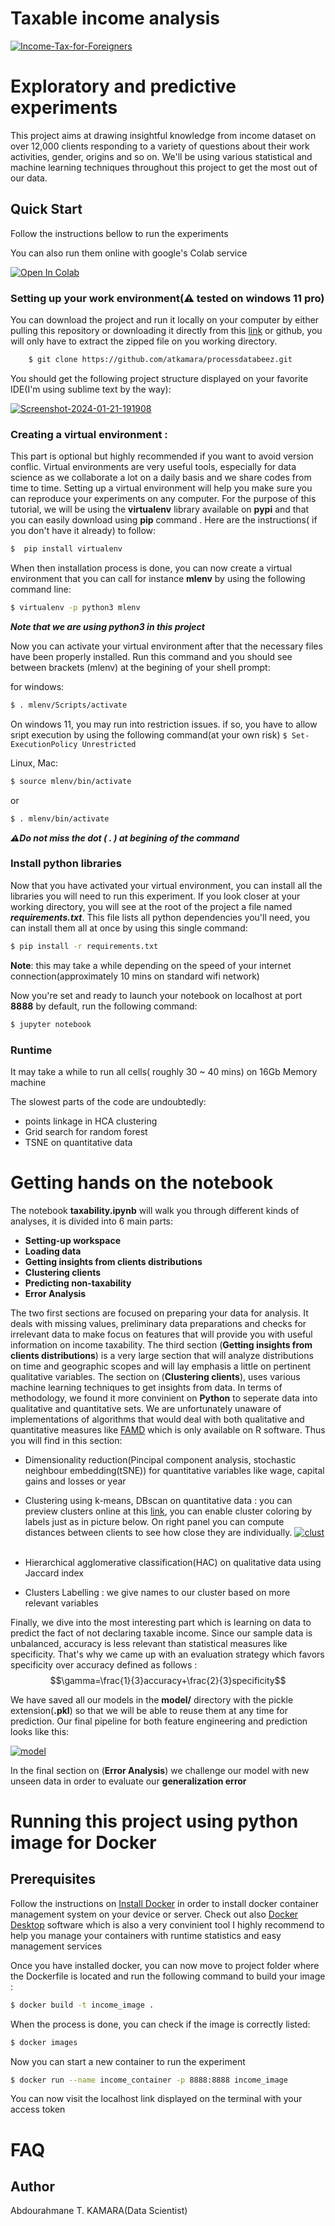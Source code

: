 


Taxable income analysis
==========================
<a href="https://ibb.co/hmpsJ30"><img src="https://i.ibb.co/LZ4SXVK/Income-Tax-for-Foreigners.jpg" alt="Income-Tax-for-Foreigners" border="0"></a>

# Exploratory and predictive experiments

This project aims at drawing insightful knowledge from income dataset on over 12,000 clients responding to a variety of questions about their work activities, gender, origins and so on. We'll be using  various statistical and machine learning techniques throughout this project to  get the most out of our data.




## Quick Start

Follow the instructions bellow to run the experiments

You can also run them online with google's Colab service

<a href="https://colab.research.google.com/drive/1z4xkXOPvoBFpTKPmZ3ekElxvQd3veJNm?usp=sharing" target="_parent"><img src="https://colab.research.google.com/assets/colab-badge.svg" alt="Open In Colab"/></a>



### Setting up your work environment(⚠ tested on windows 11 pro)

You can download the project and run it locally on your computer by either pulling this repository or downloading it directly from this [link](https://codeload.github.com/atkamara/processdatabeez/zip/refs/heads/main) or github, you will only have to extract the zipped file on you working directory.
```bash
    $ git clone https://github.com/atkamara/processdatabeez.git
```    
You should get the following project structure displayed on your favorite IDE(I'm using sublime text by the way): 

<a href="https://imgbb.com/"><img src="https://i.ibb.co/G7mrymY/Screenshot-2024-01-21-191908.png" alt="Screenshot-2024-01-21-191908" border="0"></a>

### Creating a virtual environment :

This part is optional but highly recommended if you want to avoid version conflic. Virtual environments are very useful tools, especially for data science as we collaborate a lot on a daily basis and we share codes from time to time. Setting up a virtual environment will help you make sure you can reproduce your experiments on any computer. For the purpose of this tutorial, we will be using the **virtualenv** library available on **pypi** and that you can easily download using **pip** command . Here are the instructions( if you don't have it already) to follow: 

```bash
$  pip install virtualenv
```

When then installation process is done, you can now create a virtual environment that you can call for instance **mlenv** by using the following command line: 
```bash
$ virtualenv -p python3 mlenv
```
***Note that we are using python3 in this project***
	
Now you can activate your virtual environment after that the necessary files have been properly installed. Run this command and you should see between brackets (mlenv) at the begining of your shell prompt:

for windows: 

```bash
$ . mlenv/Scripts/activate
```
On windows 11, you may run into restriction issues. if so, you have to allow sript execution by using the following command(at your own risk) ```$ Set-ExecutionPolicy Unrestricted```

Linux, Mac: 

```bash
$ source mlenv/bin/activate
```
or
```bash
$ . mlenv/bin/activate
```

***⚠Do not miss the dot ( . ) at begining of the command***

### Install python libraries

Now that you have activated your virtual environment, you can install all the libraries you will need to run this experiment. If you look closer at your working directory, you will see at the root of the project a file named ***requirements.txt***. This file lists all python dependencies you'll need, you can install them all at once by using this single command:
```bash
$ pip install -r requirements.txt
```
**Note**: this may take a while depending on the speed of your internet connection(approximately 10 mins on standard wifi network)

Now you're set and ready to launch your notebook on localhost at port **8888** by default, run the following command:
```bash
$ jupyter notebook
```
### Runtime 

It may take a while to run all cells( roughly 30 ~ 40 mins) on 16Gb Memory machine

The slowest parts of the code are undoubtedly:
* points linkage in HCA clustering
* Grid search for random forest
* TSNE on quantitative data

# Getting hands on the notebook

The notebook **taxability.ipynb** will walk you through different kinds of analyses, it is divided into 6 main parts:
* **Setting-up workspace**
* **Loading data**
* **Getting insights from clients distributions**
* **Clustering clients**
* **Predicting non-taxability**
* **Error Analysis**

The two first sections are focused on preparing your data for analysis. It deals with missing values, preliminary data preparations and checks for irrelevant data to make focus on features that will provide you with useful information on income taxability.
The third section (**Getting insights from clients distributions**) is a very large section that will analyze distributions on time and geographic scopes and will lay emphasis a little on pertinent qualitative variables.
The section on (**Clustering clients**), uses various machine learning techniques to get insights from data. In terms of methodology, we found it more convinient on **Python** to seperate data into qualitative and quantitative sets. We are unfortunately unaware of implementations of algorithms that would deal with both qualitative and quantitative measures like [FAMD](https://rdrr.io/cran/FactoMineR/man/FAMD.html) which is only available on R software. Thus you will find in this section:
*  Dimensionality reduction(Pincipal component analysis, stochastic neighbour embedding(tSNE)) for quantitative variables like wage, capital gains and losses or year
* Clustering using k-means, DBscan on quantitative data : you can preview clusters online at this [link](https://projector.tensorflow.org/?config=https://gist.githubusercontent.com/atkamara/af578844509b0402135f635734a1fbe9/raw/b5d93e71c4fcc25d41b3cb2b3d66410ea0d886a1/beez_config.json), you can enable cluster coloring by labels just as in picture below. On right panel you can compute distances between clients to see how close they are individually.
<a href="https://ibb.co/wybsB44"><img src="https://i.ibb.co/b1yJQXX/clust.png" alt="clust" border="0"></a><br /><br />

* Hierarchical agglomerative classification(HAC) on qualitative data using Jaccard index
* Clusters Labelling : we give names to our cluster based on more relevant variables


Finally, we dive into the most interesting part which is learning on data to predict the fact of not declaring taxable income. Since our sample data is unbalanced, accuracy is less relevant than statistical measures like specificity. That's why we came up with an evaluation strategy which favors specificity over accuracy defined as follows :
$$\gamma=\frac{1}{3}accuracy+\frac{2}{3}specificity$$

We have saved all our models in the **model/** directory with the pickle extension(**.pkl**) so that we will be able to reuse them at any time for prediction. 
Our final pipeline for both feature engineering and prediction looks like this:

<a href="https://ibb.co/HGXRyPg"><img src="https://i.ibb.co/p4nNTKX/model.png" alt="model" border="0"></a>

In the final section on (**Error Analysis**) we challenge our model with new unseen data in order to evaluate our **generalization error**

# Running this project using python image for Docker
## Prerequisites

Follow the instructions on [Install Docker](https://docs.docker.com/engine/installation/)  in order to install docker container management system on your device or server. Check out also [Docker Desktop](https://www.docker.com/products/docker-desktop/) software which is also a very convinient tool I highly recommend to help you manage your containers with runtime statistics and easy management services

Once you have installed docker, you can now move to project folder where the Dockerfile is located and run the following command to build your image :

```bash
$ docker build -t income_image .
```

When the process is done, you can check if the image is correctly listed:
```bash
$ docker images
```

Now you can start a new container to run the experiment
```bash
$ docker run --name income_container -p 8888:8888 income_image
```

You can now visit the localhost link displayed on the terminal with your access token


# FAQ



## Author
Abdourahmane T. KAMARA(Data Scientist)